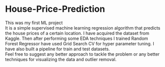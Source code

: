 # House-Price-Prediction
This was my first ML project
<br>
It is a simple supervised machine learning regression algorithm that predicts the house prices of a certain
location. I have acquired the dataset from Kaggle. Then after performing some EDA techniques I trained Random Forest Regressor have used Grid Search CV for hyper parameter tuning. I have also built a pipeline for train and test datasets.
<br>
Feel free to suggest any better approach to tackle the problem or any better techniques for visualizing the data and outlier removal.
